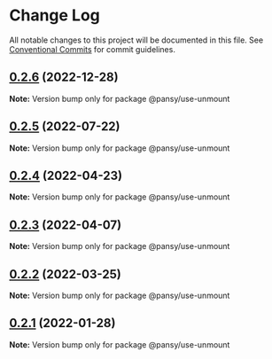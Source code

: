 # Change Log

All notable changes to this project will be documented in this file.
See [Conventional Commits](https://conventionalcommits.org) for commit guidelines.

## [0.2.6](https://github.com/pansyjs/react-hooks/compare/@pansy/use-unmount@0.2.5...@pansy/use-unmount@0.2.6) (2022-12-28)

**Note:** Version bump only for package @pansy/use-unmount





## [0.2.5](https://github.com/pansyjs/react-hooks/compare/@pansy/use-unmount@0.2.4...@pansy/use-unmount@0.2.5) (2022-07-22)

**Note:** Version bump only for package @pansy/use-unmount





## [0.2.4](https://github.com/pansyjs/react-hooks/compare/@pansy/use-unmount@0.2.3...@pansy/use-unmount@0.2.4) (2022-04-23)

**Note:** Version bump only for package @pansy/use-unmount





## [0.2.3](https://github.com/pansyjs/react-hooks/compare/@pansy/use-unmount@0.2.2...@pansy/use-unmount@0.2.3) (2022-04-07)

**Note:** Version bump only for package @pansy/use-unmount





## [0.2.2](https://github.com/pansyjs/react-hooks/compare/@pansy/use-unmount@0.2.1...@pansy/use-unmount@0.2.2) (2022-03-25)

**Note:** Version bump only for package @pansy/use-unmount





## [0.2.1](https://github.com/pansyjs/react-hooks/compare/@pansy/use-unmount@0.2.0...@pansy/use-unmount@0.2.1) (2022-01-28)

**Note:** Version bump only for package @pansy/use-unmount
